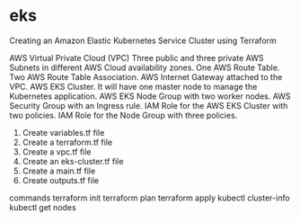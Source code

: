 # eks
Creating an Amazon Elastic Kubernetes Service Cluster using Terraform

AWS Virtual Private Cloud (VPC)
Three public and three private AWS Subnets in different AWS Cloud availability zones.
One AWS Route Table.
Two AWS Route Table Association.
AWS Internet Gateway attached to the VPC.
AWS EKS Cluster. It will have one master node to manage the Kubernetes application.
AWS EKS Node Group with two worker nodes.
AWS Security Group with an Ingress rule.
IAM Role for the AWS EKS Cluster with two policies.
IAM Role for the Node Group with three policies.

1. Create variables.tf file
2. Create a terraform.tf file
3. Create a vpc.tf file
4. Create an eks-cluster.tf file
5. Create a main.tf file
6. Create outputs.tf file

commands
terraform init
terraform plan
terraform apply
kubectl cluster-info
kubectl get nodes


